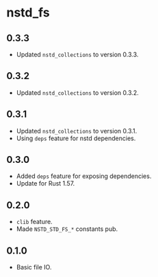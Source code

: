 # nstd_fs
## 0.3.3
- Updated `nstd_collections` to version 0.3.3.
## 0.3.2
- Updated `nstd_collections` to version 0.3.2.
## 0.3.1
- Updated `nstd_collections` to version 0.3.1.
- Using `deps` feature for nstd dependencies.
## 0.3.0
- Added `deps` feature for exposing dependencies.
- Update for Rust 1.57.
## 0.2.0
- `clib` feature.
- Made `NSTD_STD_FS_*` constants pub.
## 0.1.0
- Basic file IO.
